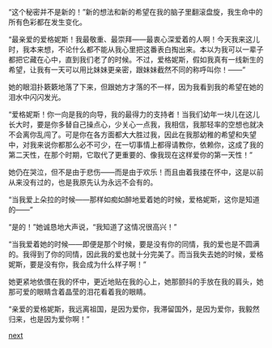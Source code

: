 
“这个秘密并不是新的！”新的想法和新的希望在我的脑子里翻滚盘旋，我生命中的所有色彩都在发生变化。

“最亲爱的爱格妮斯！我最敬重、最崇拜——最衷心深爱着的人啊！今天我来这儿时，我本来想，不论什么都不能从我心里把这番表白掏出来。本以为我可以一辈子都把它藏在心中，直到我们老了的时候。不过，爱格妮斯，假如我真有一线新生的希望，让我有一天可以用比妹妹更亲密，跟妹妹截然不同的称呼叫你！——”

她的眼泪扑簌簌地落了下来，但跟她方才落的不一样，因为我看到我的希望在她的泪水中闪闪发光。

“爱格妮斯！你一向是我的向导，我的最得力的支持者！当我们幼年一块儿在这儿长大时，要是你多替自己操点心，少关心一点我，我相信，我那轻率的空想也就决不会离你乱闯了。可是你在各方面都大大胜过我，因此在我那幼稚的希望和失望中，对我来说你都那么必不可少，在一切事情上都得请教你，依赖你，这成了我的第二天性，在那个时期，它取代了更重要的、像我现在这样爱你的第一天性！”

她仍在哭泣，但不是由于悲伤——而是由于欢乐！而且由着我搂在怀中，这是以前从来没有过的，也是我原先认为永远不会有的。

“当我爱上朵拉的时候——那样如痴如醉地爱着她的时候，爱格妮斯，这你是知道的——”

“是的！”她诚恳地大声说，“我知道了这情况很高兴！”

“当我爱着她的时候——即便是那个时候，要是没有你的同情，我的爱也是不圆满的。我得到了你的同情，因此我的爱也就十分完美了。而当我失去她的时候，爱格妮斯，要是没有你，我会成为什么样子啊！”

她更紧地依偎在我的怀中，更近地贴在我的心上，她那颤抖的手放在我的肩头，她那可爱的眼睛含着晶莹的泪花看着我的眼睛。

“亲爱的爱格妮斯，我远离祖国，是因为爱你，我滞留国外，是因为爱你，我毅然归来，也是因为爱你啊！”

[next](page766)